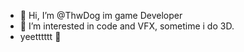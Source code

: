 - 👋 Hi, I’m @ThwDog im game Developer
- 👀 I’m interested in code and VFX, sometime i do 3D.
- yeetttttt 🤯


<!---
ThwDog/ThwDog is a ✨ special ✨ repository because its `README.md` (this file) appears on your GitHub profile.
You can click the Preview link to take a look at your changes.
--->
